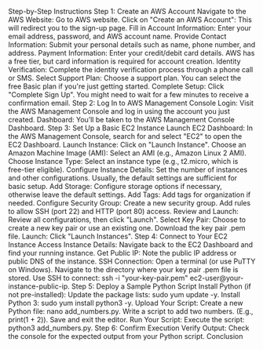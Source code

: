 
Step-by-Step Instructions
Step 1: Create an AWS Account
Navigate to the AWS Website: Go to AWS website.
Click on "Create an AWS Account": This will redirect you to the sign-up page.
Fill in Account Information: Enter your email address, password, and AWS account name.
Provide Contact Information: Submit your personal details such as name, phone number, and address.
Payment Information: Enter your credit/debit card details. AWS has a free tier, but card information is required for account creation.
Identity Verification: Complete the identity verification process through a phone call or SMS.
Select Support Plan: Choose a support plan. You can select the free Basic plan if you're just getting started.
Complete Setup: Click "Complete Sign Up". You might need to wait for a few minutes to receive a confirmation email.
Step 2: Log In to AWS Management Console
Login: Visit the AWS Management Console and log in using the account you just created.
Dashboard: You’ll be taken to the AWS Management Console Dashboard.
Step 3: Set Up a Basic EC2 Instance
Launch EC2 Dashboard: In the AWS Management Console, search for and select "EC2" to open the EC2 Dashboard.
Launch Instance: Click on "Launch Instance".
Choose an Amazon Machine Image (AMI): Select an AMI (e.g., Amazon Linux 2 AMI).
Choose Instance Type: Select an instance type (e.g., t2.micro, which is free-tier eligible).
Configure Instance Details: Set the number of instances and other configurations. Usually, the default settings are sufficient for basic setup.
Add Storage: Configure storage options if necessary, otherwise leave the default settings.
Add Tags: Add tags for organization if needed.
Configure Security Group:
Create a new security group.
Add rules to allow SSH (port 22) and HTTP (port 80) access.
Review and Launch: Review all configurations, then click "Launch".
Select Key Pair: Choose to create a new key pair or use an existing one. Download the key pair .pem file.
Launch: Click "Launch Instances".
Step 4: Connect to Your EC2 Instance
Access Instance Details: Navigate back to the EC2 Dashboard and find your running instance.
Get Public IP: Note the public IP address or public DNS of the instance.
SSH Connection:
Open a terminal (or use PuTTY on Windows).
Navigate to the directory where your key pair .pem file is stored.
Use SSH to connect: ssh -i "your-key-pair.pem" ec2-user@your-instance-public-ip.
Step 5: Deploy a Sample Python Script
Install Python (if not pre-installed):
Update the package lists: sudo yum update -y.
Install Python 3: sudo yum install python3 -y.
Upload Your Script:
Create a new Python file: nano add_numbers.py.
Write a script to add two numbers. (E.g., print(1 + 2)).
Save and exit the editor.
Run Your Script:
Execute the script: python3 add_numbers.py.
Step 6: Confirm Execution
Verify Output: Check the console for the expected output from your Python script.
Conclusion

